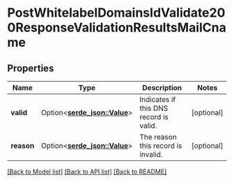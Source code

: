 # PostWhitelabelDomainsIdValidate200ResponseValidationResultsMailCname

## Properties

Name | Type | Description | Notes
------------ | ------------- | ------------- | -------------
**valid** | Option<[**serde_json::Value**](.md)> | Indicates if this DNS record is valid. | [optional]
**reason** | Option<[**serde_json::Value**](.md)> | The reason this record is invalid. | [optional]

[[Back to Model list]](../README.md#documentation-for-models) [[Back to API list]](../README.md#documentation-for-api-endpoints) [[Back to README]](../README.md)


